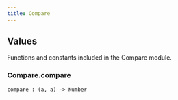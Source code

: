 ```yaml
---
title: Compare
---
```


## Values

Functions and constants included in the Compare module.

### Compare.**compare**

```grain
compare : (a, a) -> Number
```


